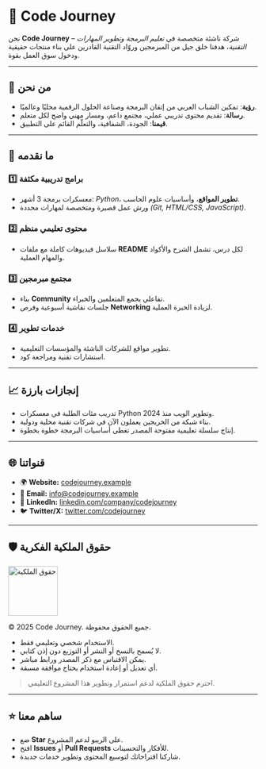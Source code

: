 # 🌟 Code Journey

نحن **Code Journey** – شركة ناشئة متخصصة في *تعليم البرمجة وتطوير المهارات التقنية*، هدفنا خلق جيل من المبرمجين وروّاد التقنية القادرين على بناء منتجات حقيقية ودخول سوق العمل بقوة.

---

## 🏢 من نحن
- **رؤية**: تمكين الشباب العربي من إتقان البرمجة وصناعة الحلول الرقمية محليًا وعالميًا.  
- **رسالة**: تقديم محتوى تدريبي عملي، مجتمع داعم، ومسار مهني واضح لكل متعلم.  
- **قيمنا**: الجودة، الشفافية، والتعلّم القائم على التطبيق.

---

## 🚀 ما نقدمه
### 1️⃣ برامج تدريبية مكثفة
- معسكرات برمجة 3 أشهر: *Python*، **تطوير المواقع**، وأساسيات علوم الحاسب.
- ورش عمل قصيرة ومتخصصة لمهارات محددة *(Git, HTML/CSS, JavaScript)*.

### 2️⃣ محتوى تعليمي منظم
- سلاسل فيديوهات كاملة مع ملفات **README** لكل درس، تشمل الشرح والأكواد والمهام العملية.

### 3️⃣ مجتمع مبرمجين
- بناء **Community** تفاعلي يجمع المتعلمين والخبراء.  
- جلسات نقاشية أسبوعية وفرص **Networking** لزيادة الخبرة العملية.

### 4️⃣ خدمات تطوير
- تطوير مواقع للشركات الناشئة والمؤسسات التعليمية.  
- استشارات تقنية ومراجعة كود.

---

## 📈 إنجازات بارزة
- تدريب مئات الطلبة في معسكرات Python وتطوير الويب منذ 2024.  
- بناء شبكة من الخريجين يعملون الآن في شركات تقنية محلية ودولية.  
- إنتاج سلسلة تعليمية مفتوحة المصدر تغطي أساسيات البرمجة خطوة بخطوة.

---

## 🌐 قنواتنا
- 🌍 **Website:** [codejourney.example](https://codejourney.example)  
- 📧 **Email:** info@codejourney.example  
- 💼 **LinkedIn:** [linkedin.com/company/codejourney](https://linkedin.com/company/codejourney)  
- 🐦 **Twitter/X:** [twitter.com/codejourney](https://twitter.com/codejourney)

---

## 🛡 حقوق الملكية الفكرية

<img src="https://drive.google.com/file/d/1xvW3hrPyCJfm4RY7tMVLKxNY52MZoyVJ/view?usp=sharing" alt="حقوق الملكية" width="100"/>


© 2025 Code Journey. جميع الحقوق محفوظة.  

- الاستخدام شخصي وتعليمي فقط.  
- لا يُسمح بالنسخ أو النشر أو التوزيع دون إذن كتابي.  
- يمكن الاقتباس مع ذكر المصدر ورابط مباشر.  
- أي تعديل أو إعادة استخدام يحتاج موافقة مسبقة.  

> احترم حقوق الملكية لدعم استمرار وتطوير هذا المشروع التعليمي.

---

## ⭐ ساهم معنا
- ضع **Star** على الريبو لدعم المشروع.  
- افتح **Issues** أو **Pull Requests** للأفكار والتحسينات.  
- شاركنا اقتراحاتك لتوسيع المحتوى وتطوير خدمات جديدة.

